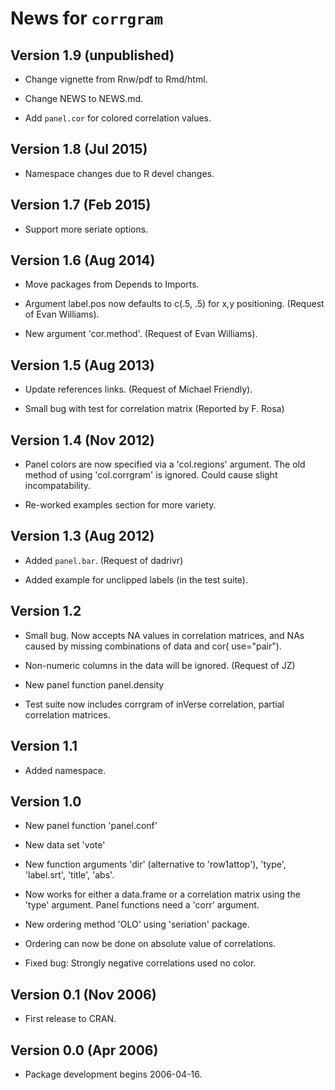 # News for `corrgram`

## Version 1.9 (unpublished)

* Change vignette from Rnw/pdf to Rmd/html.

* Change NEWS to NEWS.md.

* Add `panel.cor` for colored correlation values.

## Version 1.8 (Jul 2015)

* Namespace changes due to R devel changes.

## Version 1.7 (Feb 2015)

* Support more seriate options.

## Version 1.6 (Aug 2014)

* Move packages from Depends to Imports.

* Argument label.pos now defaults to c(.5, .5) for x,y positioning. (Request
  of Evan Williams).

* New argument 'cor.method'. (Request of Evan Williams).

## Version 1.5 (Aug 2013)

* Update references links.  (Request of Michael Friendly).

* Small bug with test for correlation matrix (Reported by F. Rosa)

## Version 1.4 (Nov 2012)

* Panel colors are now specified via a 'col.regions' argument.  The old
  method of using 'col.corrgram' is ignored. Could cause slight
  incompatability.

* Re-worked examples section for more variety.

## Version 1.3 (Aug 2012)

* Added `panel.bar`.  (Request of dadrivr)

* Added example for unclipped labels (in the test suite).

## Version 1.2

* Small bug.  Now accepts NA values in correlation matrices, and
  NAs caused by missing combinations of data and cor( use="pair").

* Non-numeric columns in the data will be ignored. (Request of JZ)

* New panel function panel.density

* Test suite now includes corrgram of inVerse correlation, partial
  correlation matrices.

## Version 1.1

* Added namespace.

## Version 1.0

* New panel function 'panel.conf'

* New data set 'vote'

* New function arguments 'dir' (alternative to 'row1attop'), 'type',
  'label.srt', 'title', 'abs'.

* Now works for either a data.frame or a correlation matrix using the
	'type' argument.  Panel functions need a 'corr' argument.

* New ordering method 'OLO' using 'seriation' package.

* Ordering can now be done on absolute value of correlations.

* Fixed bug: Strongly negative correlations used no color.

## Version 0.1 (Nov 2006)

* First release to CRAN.

## Version 0.0  (Apr 2006)

* Package development begins 2006-04-16.
